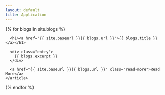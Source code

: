 ```yaml
---
layout: default
title: Application
---
```


<div class="blogs">
  {% for blogs in site.blogs %}
    <article class="blogs">

      <h1><a href="{{ site.baseurl }}{{ blogs.url }}">{{ blogs.title }}</a></h1>

      <div class="entry">
        {{ blogs.excerpt }}
      </div>

      <a href="{{ site.baseurl }}{{ blogs.url }}" class="read-more">Read More</a>
    </article>
  {% endfor %}
</div>


